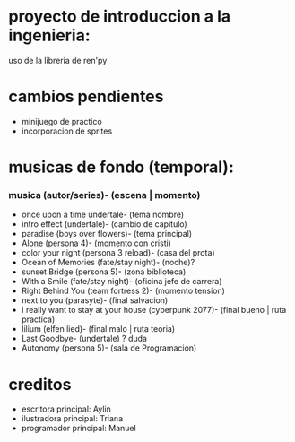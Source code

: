 # proyecto de introduccion a la ingenieria:
uso de la libreria de ren'py

# cambios pendientes
- minijuego de practico
- incorporacion de sprites
# musicas de fondo (temporal):
### musica (autor/series)- (escena | momento) 
- once upon a time undertale- (tema nombre)
- intro effect (undertale)- (cambio de capitulo)
- paradise (boys over flowers)- (tema principal)
- Alone (persona 4)- (momento con cristi) 
- color your night (persona 3 reload)- (casa del prota)
- Ocean of Memories (fate/stay night)- (noche)?
- sunset Bridge (persona 5)- (zona biblioteca)
- With a Smile (fate/stay night)- (oficina jefe de carrera)
- Right Behind You (team fortress 2)- (momento tension)
- next to you (parasyte)- (final salvacion)
- i really want to stay at your house (cyberpunk 2077)- (final bueno | ruta practica)
- lilium (elfen lied)- (final malo | ruta teoria)
- Last Goodbye- (undertale) ? duda
- Autonomy (persona 5)- (sala de Programacion)
# creditos
- escritora principal: Aylin
- ilustradora principal: Triana
- programador principal: Manuel
